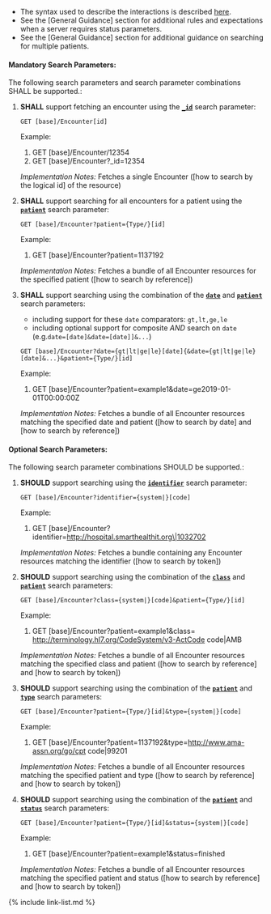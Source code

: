 - The syntax used to describe the interactions is described [here](general-guidance.html#search-syntax).
- See the [General Guidance] section for additional rules and expectations when a server requires status parameters.
- See the [General Guidance] section for additional guidance on searching for multiple patients.

#### Mandatory Search Parameters:

The following search parameters and search parameter combinations SHALL be supported.:

1. **SHALL** support fetching an encounter using the **[`_id`](SearchParameter-us-core-encounter-id.html)** search parameter:

    `GET [base]/Encounter[id]`

    Example:
    
      1. GET [base]/Encounter/12354
      1. GET [base]/Encounter?_id=12354

    *Implementation Notes:* Fetches a single Encounter ([how to search by the logical id] of the resource)

1. **SHALL** support searching for all encounters for a patient using the **[`patient`](SearchParameter-us-core-encounter-patient.html)** search parameter:

    `GET [base]/Encounter?patient={Type/}[id]`

    Example:
    
      1. GET [base]/Encounter?patient=1137192

    *Implementation Notes:* Fetches a bundle of all Encounter resources for the specified patient ([how to search by reference])

1. **SHALL** support searching using the combination of the **[`date`](SearchParameter-us-core-encounter-date.html)** and **[`patient`](SearchParameter-us-core-encounter-patient.html)** search parameters:
    - including support for these `date` comparators: `gt,lt,ge,le`
    - including optional support for composite *AND* search on `date` (e.g.`date=[date]&date=[date]]&...`)

    `GET [base]/Encounter?date={gt|lt|ge|le}[date]{&date={gt|lt|ge|le}[date]&...}&patient={Type/}[id]`

    Example:
    
      1. GET [base]/Encounter?patient=example1&amp;date=ge2019-01-01T00:00:00Z

    *Implementation Notes:* Fetches a bundle of all Encounter resources matching the specified date and patient ([how to search by date] and [how to search by reference])


#### Optional Search Parameters:

The following search parameter combinations SHOULD be supported.:

1. **SHOULD** support searching using the **[`identifier`](SearchParameter-us-core-encounter-identifier.html)** search parameter:

     `GET [base]/Encounter?identifier={system|}[code]`

    Example:
    
      1. GET [base]/Encounter?identifier=http://hospital.smarthealthit.org\|1032702

     *Implementation Notes:* Fetches a bundle containing any Encounter resources matching the identifier ([how to search by token])

1. **SHOULD** support searching using the combination of the **[`class`](SearchParameter-us-core-encounter-class.html)** and **[`patient`](SearchParameter-us-core-encounter-patient.html)** search parameters:

    `GET [base]/Encounter?class={system|}[code]&patient={Type/}[id]`

    Example:
    
      1. GET [base]/Encounter?patient=example1&amp;class= http://terminology.hl7.org/CodeSystem/v3-ActCode code\|AMB

    *Implementation Notes:* Fetches a bundle of all Encounter resources matching the specified class and patient ([how to search by reference] and [how to search by token])

1. **SHOULD** support searching using the combination of the **[`patient`](SearchParameter-us-core-encounter-patient.html)** and **[`type`](SearchParameter-us-core-encounter-type.html)** search parameters:

    `GET [base]/Encounter?patient={Type/}[id]&type={system|}[code]`

    Example:
    
      1. GET [base]/Encounter?patient=1137192&amp;type=http://www.ama-assn.org/go/cpt code\|99201

    *Implementation Notes:* Fetches a bundle of all Encounter resources matching the specified patient and type ([how to search by reference] and [how to search by token])

1. **SHOULD** support searching using the combination of the **[`patient`](SearchParameter-us-core-encounter-patient.html)** and **[`status`](SearchParameter-us-core-encounter-status.html)** search parameters:

    `GET [base]/Encounter?patient={Type/}[id]&status={system|}[code]`

    Example:
    
      1. GET [base]/Encounter?patient=example1&amp;status=finished

    *Implementation Notes:* Fetches a bundle of all Encounter resources matching the specified patient and status ([how to search by reference] and [how to search by token])



{% include link-list.md %}